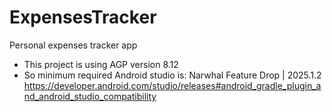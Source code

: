 # ExpensesTracker
Personal expenses tracker app

- This project is using AGP version 8.12
- So minimum required Android studio is: Narwhal Feature Drop | 2025.1.2	
https://developer.android.com/studio/releases#android_gradle_plugin_and_android_studio_compatibility
